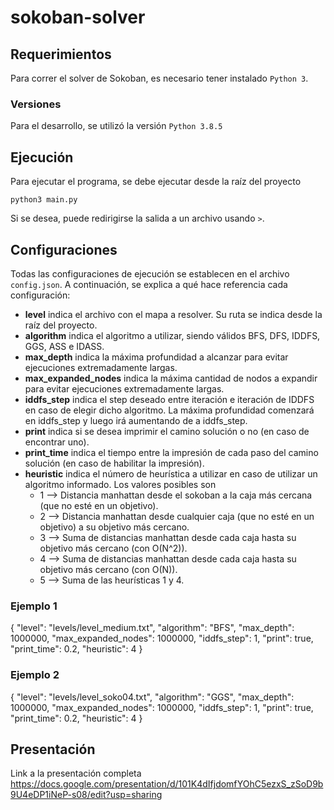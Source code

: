 # sokoban-solver

## Requerimientos
Para correr el solver de Sokoban, es necesario tener instalado `Python 3`.

### Versiones
Para el desarrollo, se utilizó la versión `Python 3.8.5`

## Ejecución
Para ejecutar el programa, se debe ejecutar desde la raíz del proyecto

`python3 main.py`

Si se desea, puede redirigirse la salida a un archivo usando `>`.

## Configuraciones
Todas las configuraciones de ejecución se establecen en el archivo `config.json`. A continuación, se explica a qué hace referencia cada configuración:
- **level** indica el archivo con el mapa a resolver. Su ruta se indica desde la raíz del proyecto.
- **algorithm** indica el algoritmo a utilizar, siendo válidos BFS, DFS, IDDFS, GGS, ASS e IDASS.
- **max_depth** indica la máxima profundidad a alcanzar para evitar ejecuciones extremadamente largas.
- **max_expanded_nodes** indica la máxima cantidad de nodos a expandir para evitar ejecuciones extremadamente largas.
- **iddfs_step** indica el step deseado entre iteración e iteración de IDDFS en caso de elegir dicho algoritmo. La máxima profundidad comenzará en iddfs_step y luego irá aumentando de a iddfs_step.
- **print** indica si se desea imprimir el camino solución o no (en caso de encontrar uno).
- **print_time** indica el tiempo entre la impresión de cada paso del camino solución (en caso de habilitar la impresión).
- **heuristic** indica el número de heurística a utilizar en caso de utilizar un algoritmo informado. Los valores posibles son
    - 1 --> Distancia manhattan desde el sokoban a la caja más cercana (que no esté en un objetivo).
    - 2 --> Distancia manhattan desde cualquier caja (que no esté en un objetivo) a su objetivo más cercano.
    - 3 --> Suma de distancias manhattan desde cada caja hasta su objetivo más cercano (con O(N^2)).
    - 4 --> Suma de distancias manhattan desde cada caja hasta su objetivo más cercano (con O(N)).
    - 5 --> Suma de las heurísticas 1 y 4.

### Ejemplo 1
{
	"level": "levels/level_medium.txt",
	"algorithm": "BFS",
	"max_depth": 1000000,
	"max_expanded_nodes": 1000000,
	"iddfs_step": 1,
	"print": true,
	"print_time": 0.2,
	"heuristic": 4
}

### Ejemplo 2
{
	"level": "levels/level_soko04.txt",
	"algorithm": "GGS",
	"max_depth": 1000000,
	"max_expanded_nodes": 1000000,
	"iddfs_step": 1,
	"print": true,
	"print_time": 0.2,
	"heuristic": 4
}

## Presentación
Link a la presentación completa
https://docs.google.com/presentation/d/101K4dIfjdomfYOhC5ezxS_zSoD9b9U4eDP1iNeP-s08/edit?usp=sharing